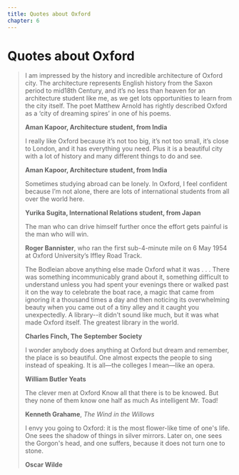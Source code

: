 ```yaml
---
title: Quotes about Oxford
chapter: 6
---
```

# Quotes about Oxford

> I am impressed by the history and incredible architecture of Oxford city. The architecture represents English history from the Saxon period to mid18th Century, and it’s no less than heaven for an architecture student like me, as we get lots opportunities to learn from the city itself. The poet Matthew Arnold has rightly described Oxford as a ‘city of dreaming spires’ in one of his poems.
>
> **Aman Kapoor, Architecture student, from India**
>
> I really like Oxford because it’s not too big, it’s not too small, it’s close to London, and it has everything you need. Plus it is a beautiful city with a lot of history and many different things to do and see.
>
> **Aman Kapoor, Architecture student, from India**
>
> Sometimes studying abroad can be lonely. In Oxford, I feel confident because I’m not alone, there are lots of international students from all over the world here.
>
> **Yurika Sugita, International Relations student, from Japan**
>
> The man who can drive himself further once the effort gets painful is the man who will win.
>
> **Roger Bannister**, who ran the first sub-4-minute mile on 6 May 1954 at Oxford University’s Iffley Road Track.
>
> The Bodleian above anything else made Oxford what it was . . . There was something incommunicably grand about it, something difficult to understand unless you had spent your evenings there or walked past it
> on the way to celebrate the boat race, a magic that came from ignoring it a thousand times a day and then noticing its overwhelming beauty when you came out of a tiny alley and it caught you unexpectedly. A
> library--it didn't sound like much, but it was what made Oxford itself. The greatest library in the world.
>
> **Charles Finch, The September Society**
>
> I wonder anybody does anything at Oxford but dream and remember, the place is so beautiful. One almost expects the people to sing instead of speaking. It is all—the colleges I mean—like an opera.
>
> **William Butler Yeats**
>
> The clever men at Oxford Know all that there is to be knowed. But they none of them know one half as much As intelligent Mr. Toad!
>
> **Kenneth Grahame**, *The Wind in the Willows*
>
> I envy you going to Oxford: it is the most flower-like time of one's life. One sees the shadow of things in silver mirrors. Later on, one sees the Gorgon's head, and one suffers, because it does not turn one
> to stone.
>
> **Oscar Wilde**
